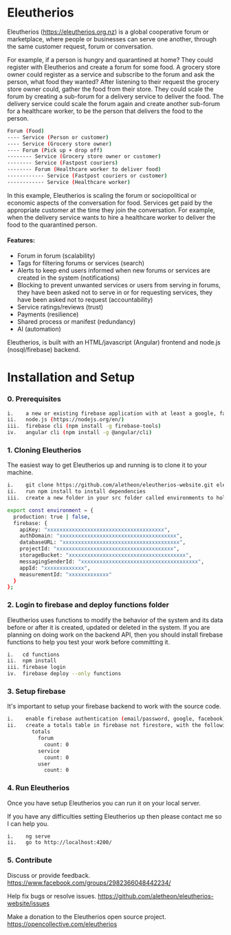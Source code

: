 # Eleutherios

Eleutherios (https://eleutherios.org.nz) is a global cooperative forum or marketplace, where people or businesses can serve one another, through the same customer request, forum or conversation.

For example, if a person is hungry and quarantined at home? They could register with Eleutherios and create a forum for some food. A grocery store owner could register as a service and subscribe to the forum and ask the person, what food they wanted? After listening to their request the grocery store owner could, gather the food from their store.  They could scale the forum by creating a sub-forum for a delivery service to deliver the food. The delivery service could scale the forum again and create another sub-forum for a healthcare worker, to be the person that delivers the food to the person.

```bash
Forum (Food)
---- Service (Person or customer)
---- Service (Grocery store owner)
---- Forum (Pick up + drop off)
-------- Service (Grocery store owner or customer)
-------- Service (Fastpost couriers)
-------- Forum (Healthcare worker to deliver food)
------------ Service (Fastpost couriers or customer)
------------ Service (Healthcare worker)
```

In this example, Eleutherios is scaling the forum or sociopolitical or economic aspects of the conversation for food.  Services get paid by the appropriate customer at the time they join the conversation.  For example, when the delivery service wants to hire a healthcare worker to deliver the food to the quarantined person.

#### Features:

* Forum in forum (scalability)
* Tags for filtering forums or services (search)
* Alerts to keep end users informed when new forums or services are created in the system (notifications)
* Blocking to prevent unwanted services or users from serving in forums, they have been asked not to serve in or for requesting services, they have been asked not to request (accountability)
* Service ratings/reviews (trust)
* Payments (resilience)
* Shared process or manifest (redundancy)
* AI (automation)

Eleutherios, is built with an HTML/javascript (Angular) frontend and node.js (nosql/firebase) backend.

# Installation and Setup

### 0. Prerequisites

```bash
i.    a new or existing firebase application with at least a google, facebook or email passwordless provider
ii.   node.js (https://nodejs.org/en/)
iii.  firebase cli (npm install -g firebase-tools)
iv.   angular cli (npm install -g @angular/cli)
```

### 1. Cloning Eleutherios

The easiest way to get Eleutherios up and running is to clone it to your machine.

```bash
i.    git clone https://github.com/aletheon/eleutherios-website.git eleutherios-website
ii.   run npm install to install dependencies
iii.  create a new folder in your src folder called environments to hold your environment (environment.prod.ts and environment.ts) variables:
```

```bash
export const environment = {
  production: true | false,
  firebase: {
    apiKey: "xxxxxxxxxxxxxxxxxxxxxxxxxxxxxxxxxxxxxx",
    authDomain: "xxxxxxxxxxxxxxxxxxxxxxxxxxxxxxxxxxxxxx",
    databaseURL: "xxxxxxxxxxxxxxxxxxxxxxxxxxxxxxxxxxxxxx",
    projectId: "xxxxxxxxxxxxxxxxxxxxxxxxxxxxxxxxxxxxxx",
    storageBucket: "xxxxxxxxxxxxxxxxxxxxxxxxxxxxxxxxxxxxxx",
    messagingSenderId: "xxxxxxxxxxxxxxxxxxxxxxxxxxxxxxxxxxxxxx",
    appId: "xxxxxxxxxxxxx",
    measurementId: "xxxxxxxxxxxxx"
  }
};
```

### 2. Login to firebase and deploy functions folder

Eleutherios uses functions to modify the behavior of the system and its data before or after it is created, updated or deleted in the system.  If you are planning on doing work on the backend API, then you should install firebase functions to help you test your work before committing it.

```bash
i.   cd functions
ii.  npm install
iii. firebase login
iv.  firebase deploy --only functions
```

### 3. Setup firebase

It's important to setup your firebase backend to work with the source code.

```bash
i.    enable firebase authentication (email/password, google, facebook)
ii.   create a totals table in firebase not firestore, with the following default structure:
        totals
          forum
            count: 0
          service
            count: 0
          user
            count: 0
```

### 4. Run Eleutherios

Once you have setup Eleutherios you can run it on your local server.

If you have any difficulties setting Eleutherios up then please contact me so I can help you.

```bash
i.    ng serve
ii.   go to http://localhost:4200/
```

### 5. Contribute

Discuss or provide feedback.
https://www.facebook.com/groups/2982366048442234/

Help fix bugs or resolve issues.
https://github.com/aletheon/eleutherios-website/issues

Make a donation to the Eleutherios open source project.
https://opencollective.com/eleutherios